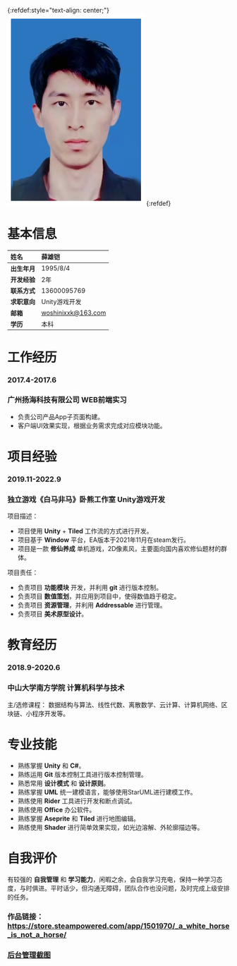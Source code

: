 {:refdef:style="text-align: center;"}
![Image](portrait_311x453.png)
{:refdef}

# 基本信息

| 姓名        	|薛雄铠   |
| :------------   | :------------  |
| **出生年月**     | 1995/8/4   |
| **开发经验**     | 2年  |
| **联系方式**         |    13600095769    |
| **求职意向**         |    Unity游戏开发   |
| **邮箱**         |    woshinixxk@163.com |
| **学历**         |    本科    |


# 工作经历

### 2017.4-2017.6
### 广州扬海科技有限公司 WEB前端实习

* 负责公司产品App子页面构建。
* 客户端UI效果实现，根据业务需求完成对应模块功能。

# 项目经验

### 2019.11-2022.9
### 独立游戏《白马非马》卧熊工作室 Unity游戏开发

项目描述：

* 项目使用 **Unity** + **Tiled** 工作流的方式进行开发。
* 项目基于 **Window** 平台，EA版本于2021年11月在steam发行。
* 项目是一款 **修仙养成** 单机游戏，2D像素风，主要面向国内喜欢修仙题材的群体。

项目责任：

* 负责项目 **功能模块** 开发，并利用 **git** 进行版本控制。
* 负责项目 **数值策划**，并应用到项目中，使得数值趋于稳定。
* 负责项目 **资源管理**，并利用 **Addressable** 进行管理。
* 负责项目 **美术原型设计**。

# 教育经历

### 2018.9-2020.6 
### 中山大学南方学院 计算机科学与技术
主/选修课程：
数据结构与算法、线性代数、离散数学、云计算、计算机网络、区块链、小程序开发等。

# 专业技能

* 熟练掌握 **Unity** 和 **C#**。
* 熟练运用 **Git** 版本控制工具进行版本控制管理。
* 熟悉常用 **设计模式** 和 **设计原则**。
* 熟练掌握 **UML** 统一建模语言，能够使用StarUML进行建模工作。
* 熟练使用 **Rider** 工具进行开发和断点调试。
* 熟练使用 **Office** 办公软件。
* 熟练掌握 **Aseprite** 和 **Tiled** 进行地图编辑。
* 熟练使用 **Shader** 进行简单效果实现，如光边溶解、外轮廓描边等。

# 自我评价

有较强的 **自我管理** 和 **学习能力**，闲暇之余，会自我学习充电，保持一种学习态度，与时俱进。平时话少，但沟通无障碍，团队合作也没问题，及时完成上级安排的任务。

### 作品链接：<https://store.steampowered.com/app/1501970/_a_white_horse_is_not_a_horse/>
### [后台管理截图](control.jpg)
